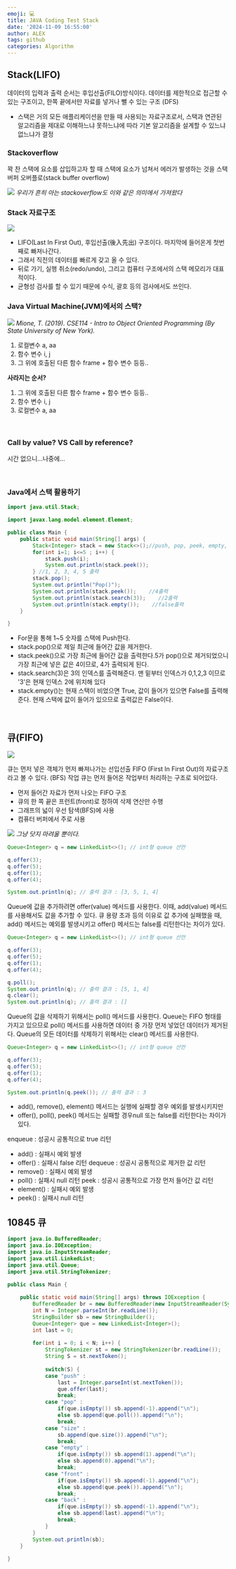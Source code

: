 ```yaml
---
emoji: 💻
title: JAVA Coding Test Stack
date: '2024-11-09 16:55:00'
author: ALEX
tags: github
categories: Algorithm
---
```


## Stack(LIFO)
데이터의 입력과 출력 순서는 후입선출(FILO)방식이다. 데이터를 제한적으로 접근할 수 있는 구조이고, 한쪽 끝에서만 자료를 넣거나 뺄 수 있는 구조 (DFS)
- 스택은 거의 모든 애플리케이션을 만들 때 사용되는 자료구조로서, 스택과 연관된 알고리즘을 제대로 이해하느냐 못하느냐에 따라 기본 알고리즘을 설계할 수 있느냐 없느냐가 결정


### Stackoverflow

꽉 찬 스택에 요소를 삽입하고자 할 때 스택에 요소가 넘쳐서 에러가 발생하는 것을 스택 버퍼 오버플로(stack buffer overflow)

![](stackoverflow.png)
*우리가 흔히 아는 stackoverflow도 이와 같은 의미에서 가져왔다*

### Stack 자료구조

![](stack.png)

- LIFO(Last In First Out), 후입선출(後入先出) 구조이다. 마지막에 들어온게 첫번째로 빠져나간다.
- 그래서 직전의 데이터를 빠르게 갖고 올 수 있다.
- 뒤로 가기, 실행 취소(redo/undo), 그리고 컴퓨터 구조에서의 스택 메모리가 대표적이다.
- 균형성 검사를 할 수 있기 때문에 수식, 괄호 등의 검사에서도 쓰인다.

### Java Virtual Machine(JVM)에서의 스택?

![](114.png)
*Mione, T. (2019). CSE114 - Intro to Object Oriented Programming (By State University of New York).*

1. 로컬변수 a, aa
2. 함수 변수 i, j
3. 그 위에 호출된 다른 함수 frame + 함수 변수 등등..

**사라지는 순서?**

1. 그 위에 호출된 다른 함수 frame + 함수 변수 등등..
2. 함수 변수 i, j
3. 로컬변수 a, aa

<br/>

### Call by value? VS Call by reference?

시간 없으니...나중에...

<br/>

### Java에서 스택 활용하기

```java
import java.util.Stack;

import javax.lang.model.element.Element;

public class Main {
    public static void main(String[] args) {
        Stack<Integer> stack = new Stack<>();//push, pop, peek, empty, seach 지원
        for(int i=1; i<=5 ; i++) {
            stack.push(i);
            System.out.println(stack.peek());
        } //1, 2, 3, 4, 5 출력
        stack.pop();
        System.out.println("Pop()");
        System.out.println(stack.peek());    //4출력
        System.out.println(stack.search(3));    //2출력
        System.out.println(stack.empty());    //false출력
    }

}

```
- For문을 통해 1~5 숫자를 스택에 Push한다.
- stack.pop()으로 제일 최근에 들어간 값을 제거한다.
- stack.peek()으로 가장 최근에 들어간 값을 출력한다.5가 pop()으로 제거되었으니 가장 최근에 넣은 값은 4이므로, 4가 출력되게 된다.
- stack.search(3)은 3의 인덱스를 출력해준다. 맨 밑부터 인덱스가 0,1,2,3 이므로 '3'은 현재 인덱스 2에 위치해 있다
- stack.empty()는 현재 스택이 비었으면 True, 값이 들어가 있으면 False를 출력해준다. 현재 스택에 값이 들어가 있으므로 출력값은 False이다.

<br/>

## 큐(FIFO)

![](queue.png)

큐는 먼저 넣은 객체가 먼저 빠져나가는 선입선출 FIFO (First In First Out)의 자료구조라고 볼 수 있다. (BFS)
작업 큐는 먼저 들어온 작업부터 처리하는 구조로 되어있다.

- 먼저 들어간 자료가 먼저 나오는 FIFO 구조
- 큐의 한 쪽 끝은 프런트(front)로 정하여 삭제 연산만 수행
- 그래프의 넓이 우선 탐색(BFS)에 사용
- 컴퓨터 버퍼에서 주로 사용

![](lol.png)
*그냥 닷지 마려울 뿐이다.*

```java
Queue<Integer> q = new LinkedList<>(); // int형 queue 선언

q.offer(3);
q.offer(5);
q.offer(1);
q.offer(4);

System.out.println(q); // 출력 결과 : [3, 5, 1, 4]
```

Queue에 값을 추가하려면 offer(value) 메서드를 사용한다. 이때, add(value) 메서드를 사용해서도 값을 추가할 수 있다.
큐 용량 초과 등의 이유로 값 추가에 실패했을 때, add() 메서드는 예외를 발생시키고 offer() 메서드는 false를 리턴한다는 차이가 있다.

```java
Queue<Integer> q = new LinkedList<>(); // int형 queue 선언

q.offer(3);
q.offer(5);
q.offer(1);
q.offer(4);

q.poll();
System.out.println(q); // 출력 결과 : [5, 1, 4]
q.clear();
System.out.println(q); // 출력 결과 : []
```
Queue의 값을 삭제하기 위해서는 poll() 메서드를 사용한다. Queue는 FIFO 형태를 가지고 있으므로 poll() 메서드를 사용하면 데이터 중 가장 먼저 넣었던 데이터가 제거된다. Queue의 모든 데이터를 삭제하기 위해서는 clear() 메서드를 사용한다.

```java
Queue<Integer> q = new LinkedList<>(); // int형 queue 선언

q.offer(3);
q.offer(5);
q.offer(1);
q.offer(4);

System.out.println(q.peek()); // 출력 결과 : 3
```

- add(), remove(), element() 메서드는 실행에 실패할 경우 예외를 발생시키지만 
- offer(), poll(), peek() 메서드는 실패할 경우null 또는 false를 리턴한다는 차이가 있다.

enqueue : 성공시 공통적으로 true 리턴
- add() : 실패시 예외 발생
- offer() : 실패시 false 리턴
dequeue : 성공시 공통적으로 제거한 값 리턴
- remove() : 실패시 예외 발생
- poll() : 실패시 null 리턴
peek : 성공시 공통적으로 가장 먼저 들어간 값 리턴
- element() : 실패시 예외 발생
- peek() : 실패시 null 리턴

## 10845 큐

```java
import java.io.BufferedReader;
import java.io.IOException;
import java.io.InputStreamReader;
import java.util.LinkedList;
import java.util.Queue;
import java.util.StringTokenizer;

public class Main {
	
	public static void main(String[] args) throws IOException {
		BufferedReader br = new BufferedReader(new InputStreamReader(System.in));
		int N = Integer.parseInt(br.readLine());
		StringBuilder sb = new StringBuilder();
		Queue<Integer> que = new LinkedList<Integer>();
		int last = 0;
		
		for(int i = 0; i < N; i++) {
			StringTokenizer st = new StringTokenizer(br.readLine());
			String S = st.nextToken();
			
			switch(S) {
			case "push" :
				last = Integer.parseInt(st.nextToken());
				que.offer(last);
				break;
			case "pop" :
				if(que.isEmpty()) sb.append(-1).append("\n");
				else sb.append(que.poll()).append("\n");
				break;
			case "size" :
				sb.append(que.size()).append("\n");
				break;
			case "empty" :
				if(que.isEmpty()) sb.append(1).append("\n");
				else sb.append(0).append("\n");
				break;
			case "front" :
				if(que.isEmpty()) sb.append(-1).append("\n");
				else sb.append(que.peek()).append("\n");
				break;
			case "back" :
				if(que.isEmpty()) sb.append(-1).append("\n");
				else sb.append(last).append("\n");
				break;
			}
		}
		System.out.println(sb);
	}
	
}
```


```toc
```    